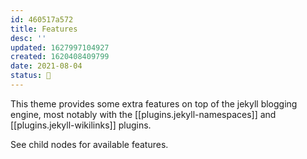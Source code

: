 ```yaml
---
id: 460517a572
title: Features
desc: ''
updated: 1627997104927
created: 1620408409799
date: 2021-08-04
status: 🎋
---
```


This theme provides some extra features on top of the jekyll blogging engine, most notably with the [[plugins.jekyll-namespaces]] and [[plugins.jekyll-wikilinks]] plugins.

See child nodes for available features.
